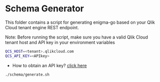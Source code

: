 # Schema Generator

This folder contains a script for generating enigma-go based on your Qlik Cloud tenant engine REST endpoint.

Note: Before running the script, make sure you have a valid Qlik Cloud tenant host and API key in your environment variables
```bash
QCS_HOST=<tenant>.qlikcloud.com
QCS_API_KEY=<APIkey>
```
- How to obtain an API key? [click here](https://qlik.dev/tutorials/generate-your-first-api-key)


```bash
./schema/generate.sh
```
